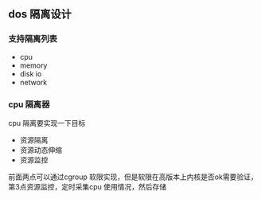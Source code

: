## dos 隔离设计

### 支持隔离列表

* cpu
* memory
* disk io
* network

### cpu 隔离器
cpu 隔离要实现一下目标
* 资源隔离
* 资源动态伸缩
* 资源监控

前面两点可以通过cgroup 软限实现，但是软限在高版本上内核是否ok需要验证，第3点资源监控，定时采集cpu
使用情况，然后存储

